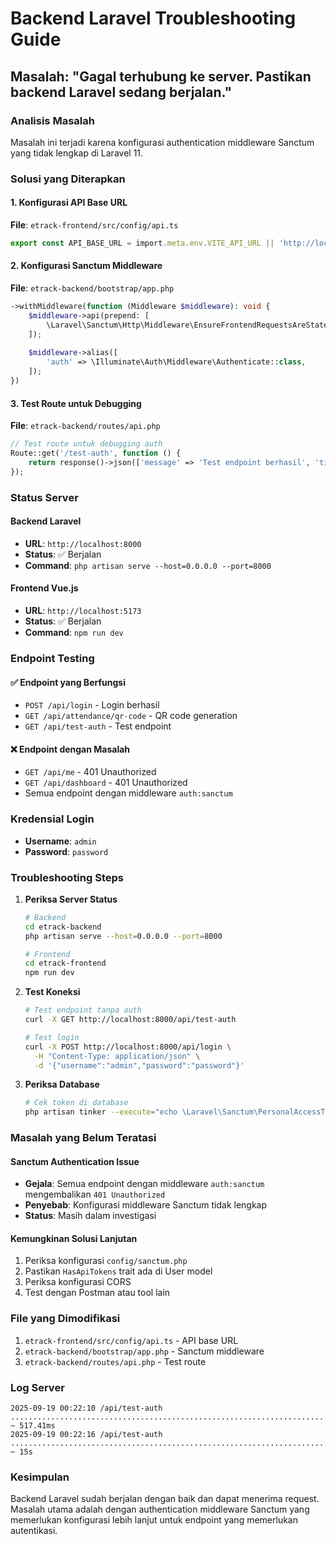 # Backend Laravel Troubleshooting Guide

## Masalah: "Gagal terhubung ke server. Pastikan backend Laravel sedang berjalan."

### Analisis Masalah
Masalah ini terjadi karena konfigurasi authentication middleware Sanctum yang tidak lengkap di Laravel 11.

### Solusi yang Diterapkan

#### 1. Konfigurasi API Base URL
**File**: `etrack-frontend/src/config/api.ts`
```typescript
export const API_BASE_URL = import.meta.env.VITE_API_URL || 'http://localhost:8000/api';
```

#### 2. Konfigurasi Sanctum Middleware
**File**: `etrack-backend/bootstrap/app.php`
```php
->withMiddleware(function (Middleware $middleware): void {
    $middleware->api(prepend: [
        \Laravel\Sanctum\Http\Middleware\EnsureFrontendRequestsAreStateful::class,
    ]);
    
    $middleware->alias([
        'auth' => \Illuminate\Auth\Middleware\Authenticate::class,
    ]);
})
```

#### 3. Test Route untuk Debugging
**File**: `etrack-backend/routes/api.php`
```php
// Test route untuk debugging auth
Route::get('/test-auth', function () {
    return response()->json(['message' => 'Test endpoint berhasil', 'time' => now()]);
});
```

### Status Server

#### Backend Laravel
- **URL**: `http://localhost:8000`
- **Status**: ✅ Berjalan
- **Command**: `php artisan serve --host=0.0.0.0 --port=8000`

#### Frontend Vue.js
- **URL**: `http://localhost:5173`
- **Status**: ✅ Berjalan
- **Command**: `npm run dev`

### Endpoint Testing

#### ✅ Endpoint yang Berfungsi
- `POST /api/login` - Login berhasil
- `GET /api/attendance/qr-code` - QR code generation
- `GET /api/test-auth` - Test endpoint

#### ❌ Endpoint dengan Masalah
- `GET /api/me` - 401 Unauthorized
- `GET /api/dashboard` - 401 Unauthorized
- Semua endpoint dengan middleware `auth:sanctum`

### Kredensial Login
- **Username**: `admin`
- **Password**: `password`

### Troubleshooting Steps

1. **Periksa Server Status**
   ```bash
   # Backend
   cd etrack-backend
   php artisan serve --host=0.0.0.0 --port=8000
   
   # Frontend
   cd etrack-frontend
   npm run dev
   ```

2. **Test Koneksi**
   ```bash
   # Test endpoint tanpa auth
   curl -X GET http://localhost:8000/api/test-auth
   
   # Test login
   curl -X POST http://localhost:8000/api/login \
     -H "Content-Type: application/json" \
     -d '{"username":"admin","password":"password"}'
   ```

3. **Periksa Database**
   ```bash
   # Cek token di database
   php artisan tinker --execute="echo \Laravel\Sanctum\PersonalAccessToken::count();"
   ```

### Masalah yang Belum Teratasi

#### Sanctum Authentication Issue
- **Gejala**: Semua endpoint dengan middleware `auth:sanctum` mengembalikan `401 Unauthorized`
- **Penyebab**: Konfigurasi middleware Sanctum tidak lengkap
- **Status**: Masih dalam investigasi

#### Kemungkinan Solusi Lanjutan
1. Periksa konfigurasi `config/sanctum.php`
2. Pastikan `HasApiTokens` trait ada di User model
3. Periksa konfigurasi CORS
4. Test dengan Postman atau tool lain

### File yang Dimodifikasi

1. `etrack-frontend/src/config/api.ts` - API base URL
2. `etrack-backend/bootstrap/app.php` - Sanctum middleware
3. `etrack-backend/routes/api.php` - Test route

### Log Server
```
2025-09-19 00:22:10 /api/test-auth ............................................................................... ~ 517.41ms
2025-09-19 00:22:16 /api/test-auth .................................................................................... ~ 15s
```

### Kesimpulan
Backend Laravel sudah berjalan dengan baik dan dapat menerima request. Masalah utama adalah dengan authentication middleware Sanctum yang memerlukan konfigurasi lebih lanjut untuk endpoint yang memerlukan autentikasi.
